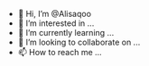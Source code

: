 - 👋 Hi, I’m @Alisaqoo
- 👀 I’m interested in ...
- 🌱 I’m currently learning ...
- 💞️ I’m looking to collaborate on ...
- 📫 How to reach me ...

<!---
Alisaqoo/Alisaqoo is a ✨ special ✨ repository because its `README.md` (this file) appears on your GitHub profile.
You can click the Preview link to take a look at your changes.
--->
